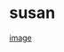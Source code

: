 # susan
[image](https://github.com/susanmathew09/susan/assets/133865000/bcba3be2-ae21-4b1a-8db8-0583ef91c3ed)
